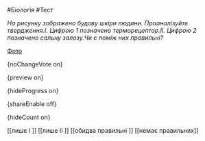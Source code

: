 #Біологія #Тест

*На рисунку зображено будову шкіри людини. Проаналізуйте твердження.І. Цифрою 1 позначено терморецептор.ІІ. Цифрою 2 позначено сальну залозу.Чи є поміж них правильні?*

[Фото](https://zno.osvita.ua//doc/images/znotest/126/12624/30.jpg)

{noChangeVote on}

{preview on}

{hideProgress on}

{shareEnable off}

{hideCount on}

[[лише І ]]
[[лише ІІ ]]
[[обидва правильні ]]
[[немає правильних]]
